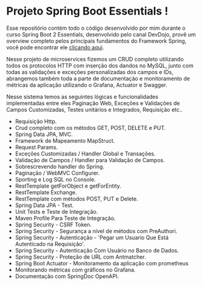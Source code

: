 # Projeto Spring Boot Essentials !

Esse repositório contém todo o código desenvolvido por mim durante o curso Spring Boot 2 Essentials, desenvolvido pelo canal DevDojo, provê um overview completo pelos principais fundamentos do Framework Spring, você pode encontrar ele [clicando aqui](https://www.youtube.com/watch?v=bCzsSXE4Jzg&list=PL62G310vn6nFBIxp6ZwGnm8xMcGE3VA5H&index=1).

Nesse projeto de microservices fizemos um CRUD completo utilizando todos os protocolos HTTP com inserção dos dandos no MySQL, junto com todas as validações e exceções personalizadas dos campos e IDs, abrangemos também toda a parte de documentação e monitoramento de métricas da aplicação utilizando o Grafana, Actuator e Swagger.

Nesse sistema temos as seguintes lógicas e funcionalidades implementadas entre eles Paginação Web, Exceções e Validações de Campos Customizadas, Testes unitários e Integrados, Requisição etc..

- Requisição Http.
- Crud completo com os métodos GET, POST, DELETE e PUT.
- Spring Data JPA, MVC.
- Framework de Mapeamento MapStruct.
- Request Params.
- Exceções Customizadas / Handler Global e Transações.
- Validação de Campos / Handler para Validação de Campos.
- Sobrescrevendo handler do Spring.
- Paginação / WebMVC Configurer.
- Sporting e Log SQL no Console.
- RestTemplate getForObject e getForEntity.
- RestTemplate Exchange.
- RestTemplate com métodos POST, PUT e Delete.
- Spring Data JPA - Test.
- Unit Tests e Teste de Integração.
- Maven Profile Para Teste de Integração.
- Spring Security - CSRF Token.
- Spring Security - Segurança a nível de métodos com PreAuthori.
- Spring Security - Autenticação - 'Pegar um Usuario Que Está Autenticado na Requisição'.
- Spring Security - Autenticação Com Usuário no Banco de Dados.
- Spring Security - Proteção de URL com Antmatcher.
- Spring Boot Actuator - Monitoramento da aplicação com prometheus
- Monitorando métricas com gráficos no Grafana.
- Documentação com SpringDoc OpenAPI.

